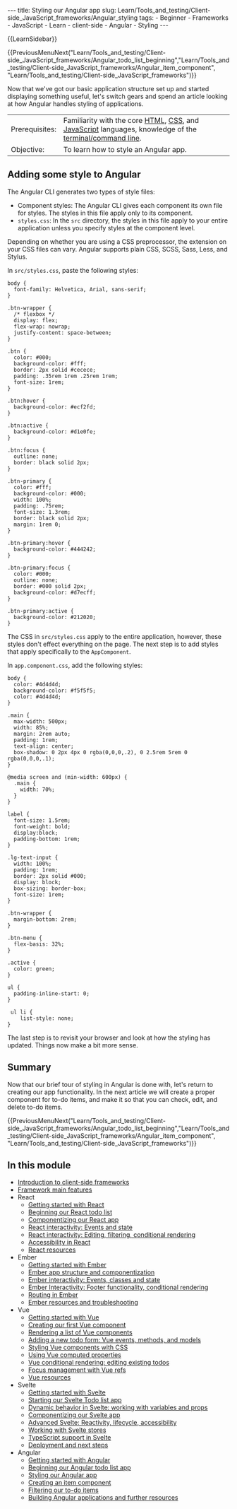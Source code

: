 --- title: Styling our Angular app slug: Learn/Tools_and_testing/Client-side_JavaScript_frameworks/Angular_styling tags: - Beginner - Frameworks - JavaScript - Learn - client-side - Angular - Styling ---

{{LearnSidebar}}

{{PreviousMenuNext("Learn/Tools\_and\_testing/Client-side\_JavaScript\_frameworks/Angular\_todo\_list\_beginning","Learn/Tools\_and\_testing/Client-side\_JavaScript\_frameworks/Angular\_item\_component", "Learn/Tools\_and\_testing/Client-side\_JavaScript\_frameworks")}}

Now that we've got our basic application structure set up and started displaying something useful, let's switch gears and spend an article looking at how Angular handles styling of applications.

<table><tbody><tr class="odd"><td>Prerequisites:</td><td>Familiarity with the core <a href="/en-US/docs/Learn/HTML">HTML</a>, <a href="/en-US/docs/Learn/CSS">CSS</a>, and <a href="/en-US/docs/Learn/JavaScript">JavaScript</a> languages, knowledge of the <a href="/en-US/docs/Learn/Tools_and_testing/Understanding_client-side_tools/Command_line">terminal/command line</a>.</td></tr><tr class="even"><td>Objective:</td><td>To learn how to style an Angular app.</td></tr></tbody></table>

## Adding some style to Angular

The Angular CLI generates two types of style files:

- Component styles: The Angular CLI gives each component its own file for styles. The styles in this file apply only to its component.
- `styles.css`: In the `src` directory, the styles in this file apply to your entire application unless you specify styles at the component level.

Depending on whether you are using a CSS preprocessor, the extension on your CSS files can vary. Angular supports plain CSS, SCSS, Sass, Less, and Stylus.

In `src/styles.css`, paste the following styles:

    body {
      font-family: Helvetica, Arial, sans-serif;
    }

    .btn-wrapper {
      /* flexbox */
      display: flex;
      flex-wrap: nowrap;
      justify-content: space-between;
    }

    .btn {
      color: #000;
      background-color: #fff;
      border: 2px solid #cecece;
      padding: .35rem 1rem .25rem 1rem;
      font-size: 1rem;
    }

    .btn:hover {
      background-color: #ecf2fd;
    }

    .btn:active {
      background-color: #d1e0fe;
    }

    .btn:focus {
      outline: none;
      border: black solid 2px;
    }

    .btn-primary {
      color: #fff;
      background-color: #000;
      width: 100%;
      padding: .75rem;
      font-size: 1.3rem;
      border: black solid 2px;
      margin: 1rem 0;
    }

    .btn-primary:hover {
      background-color: #444242;
    }

    .btn-primary:focus {
      color: #000;
      outline: none;
      border: #000 solid 2px;
      background-color: #d7ecff;
    }

    .btn-primary:active {
      background-color: #212020;
    }

The CSS in `src/styles.css` apply to the entire application, however, these styles don't effect everything on the page. The next step is to add styles that apply specifically to the `AppComponent`.

In `app.component.css`, add the following styles:

    body {
      color: #4d4d4d;
      background-color: #f5f5f5;
      color: #4d4d4d;
    }

    .main {
      max-width: 500px;
      width: 85%;
      margin: 2rem auto;
      padding: 1rem;
      text-align: center;
      box-shadow: 0 2px 4px 0 rgba(0,0,0,.2), 0 2.5rem 5rem 0 rgba(0,0,0,.1);
    }

    @media screen and (min-width: 600px) {
      .main {
        width: 70%;
      }
    }

    label {
      font-size: 1.5rem;
      font-weight: bold;
      display:block;
      padding-bottom: 1rem;
    }

    .lg-text-input {
      width: 100%;
      padding: 1rem;
      border: 2px solid #000;
      display: block;
      box-sizing: border-box;
      font-size: 1rem;
    }

    .btn-wrapper {
      margin-bottom: 2rem;
    }

    .btn-menu {
      flex-basis: 32%;
    }

    .active {
      color: green;
    }

    ul {
      padding-inline-start: 0;
    }

     ul li {
        list-style: none;
    }

The last step is to revisit your browser and look at how the styling has updated. Things now make a bit more sense.

## Summary

Now that our brief tour of styling in Angular is done with, let's return to creating our app functionality. In the next article we will create a proper component for to-do items, and make it so that you can check, edit, and delete to-do items.

{{PreviousMenuNext("Learn/Tools\_and\_testing/Client-side\_JavaScript\_frameworks/Angular\_todo\_list\_beginning","Learn/Tools\_and\_testing/Client-side\_JavaScript\_frameworks/Angular\_item\_component", "Learn/Tools\_and\_testing/Client-side\_JavaScript\_frameworks")}}

## In this module

- [Introduction to client-side frameworks](/en-US/docs/Learn/Tools_and_testing/Client-side_JavaScript_frameworks/Introduction)
- [Framework main features](/en-US/docs/Learn/Tools_and_testing/Client-side_JavaScript_frameworks/Main_features)
- React
  - [Getting started with React](/en-US/docs/Learn/Tools_and_testing/Client-side_JavaScript_frameworks/React_getting_started)
  - [Beginning our React todo list](/en-US/docs/Learn/Tools_and_testing/Client-side_JavaScript_frameworks/React_todo_list_beginning)
  - [Componentizing our React app](/en-US/docs/Learn/Tools_and_testing/Client-side_JavaScript_frameworks/React_components)
  - [React interactivity: Events and state](/en-US/docs/Learn/Tools_and_testing/Client-side_JavaScript_frameworks/React_interactivity_events_state)
  - [React interactivity: Editing, filtering, conditional rendering](/en-US/docs/Learn/Tools_and_testing/Client-side_JavaScript_frameworks/React_interactivity_filtering_conditional_rendering)
  - [Accessibility in React](/en-US/docs/Learn/Tools_and_testing/Client-side_JavaScript_frameworks/React_accessibility)
  - [React resources](/en-US/docs/Learn/Tools_and_testing/Client-side_JavaScript_frameworks/React_resources)
- Ember
  - [Getting started with Ember](/en-US/docs/Learn/Tools_and_testing/Client-side_JavaScript_frameworks/Ember_getting_started)
  - [Ember app structure and componentization](/en-US/docs/Learn/Tools_and_testing/Client-side_JavaScript_frameworks/Ember_structure_componentization)
  - [Ember interactivity: Events, classes and state](/en-US/docs/Learn/Tools_and_testing/Client-side_JavaScript_frameworks/Ember_interactivity_events_state)
  - [Ember Interactivity: Footer functionality, conditional rendering](/en-US/docs/Learn/Tools_and_testing/Client-side_JavaScript_frameworks/Ember_conditional_footer)
  - [Routing in Ember](/en-US/docs/Learn/Tools_and_testing/Client-side_JavaScript_frameworks/Ember_routing)
  - [Ember resources and troubleshooting](/en-US/docs/Learn/Tools_and_testing/Client-side_JavaScript_frameworks/Ember_resources)
- Vue
  - [Getting started with Vue](/en-US/docs/Learn/Tools_and_testing/Client-side_JavaScript_frameworks/Vue_getting_started)
  - [Creating our first Vue component](/en-US/docs/Learn/Tools_and_testing/Client-side_JavaScript_frameworks/Vue_first_component)
  - [Rendering a list of Vue components](/en-US/docs/Learn/Tools_and_testing/Client-side_JavaScript_frameworks/Vue_rendering_lists)
  - [Adding a new todo form: Vue events, methods, and models](/en-US/docs/Learn/Tools_and_testing/Client-side_JavaScript_frameworks/Vue_methods_events_models)
  - [Styling Vue components with CSS](/en-US/docs/Learn/Tools_and_testing/Client-side_JavaScript_frameworks/Vue_styling)
  - [Using Vue computed properties](/en-US/docs/Learn/Tools_and_testing/Client-side_JavaScript_frameworks/Vue_computed_properties)
  - [Vue conditional rendering: editing existing todos](/en-US/docs/Learn/Tools_and_testing/Client-side_JavaScript_frameworks/Vue_conditional_rendering)
  - [Focus management with Vue refs](/en-US/docs/Learn/Tools_and_testing/Client-side_JavaScript_frameworks/Vue_refs_focus_management)
  - [Vue resources](/en-US/docs/Learn/Tools_and_testing/Client-side_JavaScript_frameworks/Vue_resources)
- Svelte
  - [Getting started with Svelte](/en-US/docs/Learn/Tools_and_testing/Client-side_JavaScript_frameworks/Svelte_getting_started)
  - [Starting our Svelte Todo list app](/en-US/docs/Learn/Tools_and_testing/Client-side_JavaScript_frameworks/Svelte_Todo_list_beginning)
  - [Dynamic behavior in Svelte: working with variables and props](/en-US/docs/Learn/Tools_and_testing/Client-side_JavaScript_frameworks/Svelte_variables_props)
  - [Componentizing our Svelte app](/en-US/docs/Learn/Tools_and_testing/Client-side_JavaScript_frameworks/Svelte_components)
  - [Advanced Svelte: Reactivity, lifecycle, accessibility](/en-US/docs/Learn/Tools_and_testing/Client-side_JavaScript_frameworks/Svelte_reactivity_lifecycle_accessibility)
  - [Working with Svelte stores](/en-US/docs/Learn/Tools_and_testing/Client-side_JavaScript_frameworks/Svelte_stores)
  - [TypeScript support in Svelte](/en-US/docs/Learn/Tools_and_testing/Client-side_JavaScript_frameworks/Svelte_TypeScript)
  - [Deployment and next steps](/en-US/docs/Learn/Tools_and_testing/Client-side_JavaScript_frameworks/Svelte_deployment_next)
- Angular
  - [Getting started with Angular](/en-US/docs/Learn/Tools_and_testing/Client-side_JavaScript_frameworks/Angular_getting_started)
  - [Beginning our Angular todo list app](/en-US/docs/Learn/Tools_and_testing/Client-side_JavaScript_frameworks/Angular_todo_list_beginning)
  - [Styling our Angular app](/en-US/docs/Learn/Tools_and_testing/Client-side_JavaScript_frameworks/Angular_styling)
  - [Creating an item component](/en-US/docs/Learn/Tools_and_testing/Client-side_JavaScript_frameworks/Angular_item_component)
  - [Filtering our to-do items](/en-US/docs/Learn/Tools_and_testing/Client-side_JavaScript_frameworks/Angular_filtering)
  - [Building Angular applications and further resources](/en-US/docs/Learn/Tools_and_testing/Client-side_JavaScript_frameworks/Angular_building)
